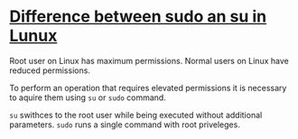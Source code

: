 # [Difference between sudo an su in Lunux](https://www.howtogeek.com/111479/htg-explains-whats-the-difference-between-sudo-su/)

Root user on Linux has maximum permissions.
Normal users on Linux have reduced permissions.

To perform an operation that requires elevated permissions it is necessary to aquire them using `su` or `sudo` command.

`su` swithces to the root user while being executed without additional parameters.
`sudo` runs a single command with root priveleges.
